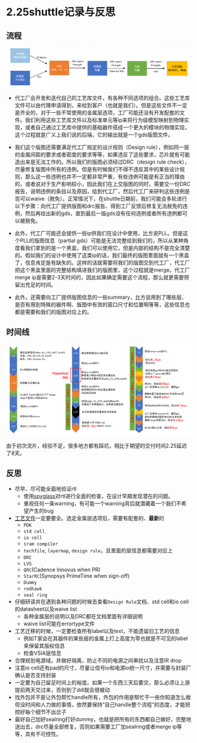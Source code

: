 # 2.25shuttle记录与反思

## 流程

![part](image.png)

- 代工厂会开发和迭代自己的工艺库文件，有各种不同选项的组合。这些工艺库文件可以由代理申请得到，来给到客户（也就是我们）。但是这些文件不一定是齐全的，对于一些不常使用的金属层选项，工厂可能还没有开发配套的文件。我们利用这些工艺库文件以及标准单元等ip来将行为级模型映射到物理实现，或者自己通过工艺库中提供的基础器件搭成一个更大的模块的物理实现，这个过程就是广义上我们说的后端，它的输出就是一个gds版图文件。

- 我们这个版图还需要满足代工厂规定的设计规则（Design rule），例如同一层的金属间距的要求或者密度的要求等等，如果违反了这些要求，芯片就有可能造出来是无法工作的。所以我们的版图必须经过DRC（design rule check），尽量修复版图中所有的违例。但是有时候我们不得不违反其中的某些设计规则，那么这一些违例也并不一定都非常严重，有些违例可能是有正当的理由的，或者说对于生产影响较小，因此我们在上交版图的同时，需要交一份DRC报告，说明违例的条目以及原因，给到代工厂，然后代工厂来研判这些违例是否可以waive（赦免）。正常情况下，在shuttle日期前，我们可能会多轮进行以下步骤：向代工厂提供版图和drc报告、得到工厂反馈后修复无法赦免的违例，然后再给出新的gds，直到最后一版gds没有任何违例或者所有违例都可以被赦免。

- 此外，代工厂可能还会提供一些ip供我们在设计中使用，比方说PLL。但是这个PLL的版图信息（partial gds）可能是无法完整给到我们的，所以从某种角度看我们拿到的是一个黑盒，我们可以使用它，但是内部的结构不是完全清楚的。假如我们的设计中使用了这类ip的话，我们最终的版图里面就有一个黑盒了，信息肯定是有缺失的。这样的话就需要将我们的版图交到代工厂，代工厂把这个黑盒里面的完整结构填进我们的版图里，这个过程就是merge。代工厂merge ip是需要2-3天时间的，因此如果确定需要这个流程，那么就更需要预留出充足的时间。

- 此外，还需要向工厂提供版图信息的一些summary，比方说用到了哪些层、是否有用到特殊的器件啊、版图中有效的窗口尺寸和位置啊等等，这些信息也都是需要和我们的版图对应上的。

## 时间线

![time](image-1.png)

由于初次流片，经验不足，很多地方都有踩坑，相比于期望的交付时间2.25延迟了8天。

## 反思

- 尽早、尽可能全面地验证rtl
  - 使用[spyglass](/frontend/spyglass.md)对rtl进行全面的检查，在设计早期发现潜在的问题。
  - 重视任何一条warning，有可能一个warning背后就潜藏着一个我们不希望产生的bug
- [工艺文件](/basic/smic28HKD.md)一定要要全。选定金属层选项后，需要有配套的、**最新**的
  - `PDK`
  - `std cell`
  - `io cell`
  - `sram compiler`
  - `techfile`, `layermap`, `design rule`，且里面的层信息都需要对应上
  - `DRC`
  - `LVS`
  - `QRC`(Cadence Innovus when PR)
  - `StarRC`(Synopsys PrimeTime when sign-off)
  - `Dummy`
  - `redhawk`
  - `seal ring`
- 仔细研读并在遇到各种问题的时候去查看`Design Rule`文档、std cell和io cell的datasheet以及waive list
  - 各种金属层的说明以及DRC都在文档里面有详细说明
  - waive list可能在errortype文件
- 工艺迁移的时候，一定要检查所有label以及text，不能遗留旧工艺的信息
  - 例如T家会在其器件的某些层的金属上打上高度为零也就是不可见的label来保留其版权信息
  - 检查VSIA层信息
- 合理规划电源域，并做好隔离，防止不同的电源之间串扰以及注意IR drop
- 注意io cell还有pad的尺寸，尽量让信号io和电源io统一尺寸，并需要与封装厂确认是否支持封装
- 一定要为自己留足时间上的裕度。如果一个东西三天后要交，那么必须让上游提前两天交过来，否则到了ddl就会很被动
- 找外包并不是让外包帮忙handle所有，外包的作用是帮忙干一些你知道怎么做但没时间和人力做的事情，依然要保持“自己handle整个流程”的态度，才能把控好每个细节不出岔子
- 最好自己加好sealring打好dummy，也就是把所有的东西都自己做好，完整地送出去，drc尽量全部修复。否则如果需要工厂加sealring或者merge ip等等，具有不可控性。
